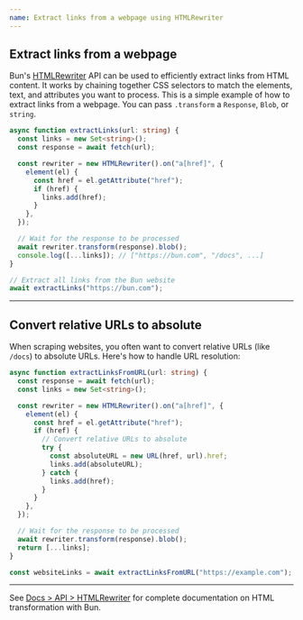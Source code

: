 ```yaml
---
name: Extract links from a webpage using HTMLRewriter
---
```


## Extract links from a webpage

Bun's [HTMLRewriter](https://bun.com/docs/api/html-rewriter) API can be used to efficiently extract links from HTML content. It works by chaining together CSS selectors to match the elements, text, and attributes you want to process. This is a simple example of how to extract links from a webpage. You can pass `.transform` a `Response`, `Blob`, or `string`.

```ts
async function extractLinks(url: string) {
  const links = new Set<string>();
  const response = await fetch(url);

  const rewriter = new HTMLRewriter().on("a[href]", {
    element(el) {
      const href = el.getAttribute("href");
      if (href) {
        links.add(href);
      }
    },
  });

  // Wait for the response to be processed
  await rewriter.transform(response).blob();
  console.log([...links]); // ["https://bun.com", "/docs", ...]
}

// Extract all links from the Bun website
await extractLinks("https://bun.com");
```

---

## Convert relative URLs to absolute

When scraping websites, you often want to convert relative URLs (like `/docs`) to absolute URLs. Here's how to handle URL resolution:

```ts
async function extractLinksFromURL(url: string) {
  const response = await fetch(url);
  const links = new Set<string>();

  const rewriter = new HTMLRewriter().on("a[href]", {
    element(el) {
      const href = el.getAttribute("href");
      if (href) {
        // Convert relative URLs to absolute
        try {
          const absoluteURL = new URL(href, url).href;
          links.add(absoluteURL);
        } catch {
          links.add(href);
        }
      }
    },
  });

  // Wait for the response to be processed
  await rewriter.transform(response).blob();
  return [...links];
}

const websiteLinks = await extractLinksFromURL("https://example.com");
```

---

See [Docs > API > HTMLRewriter](https://bun.com/docs/api/html-rewriter) for complete documentation on HTML transformation with Bun.
